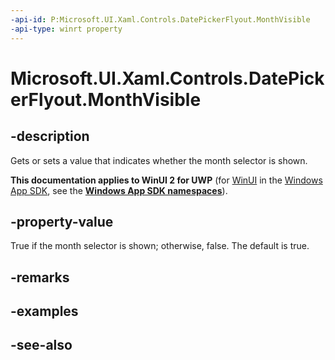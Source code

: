 ```yaml
---
-api-id: P:Microsoft.UI.Xaml.Controls.DatePickerFlyout.MonthVisible
-api-type: winrt property
---
```


<!-- Property syntax
public bool MonthVisible { get;  set; }
-->

# Microsoft.UI.Xaml.Controls.DatePickerFlyout.MonthVisible

## -description
Gets or sets a value that indicates whether the month selector is shown.

**This documentation applies to WinUI 2 for UWP** (for [WinUI](/windows/apps/winui/winui3/) in the [Windows App SDK](/windows/apps/windows-app-sdk/), see the **[Windows App SDK namespaces](/windows/windows-app-sdk/api/winrt/)**).

## -property-value
True if the month selector is shown; otherwise, false. The default is true.

## -remarks

## -examples

## -see-also
